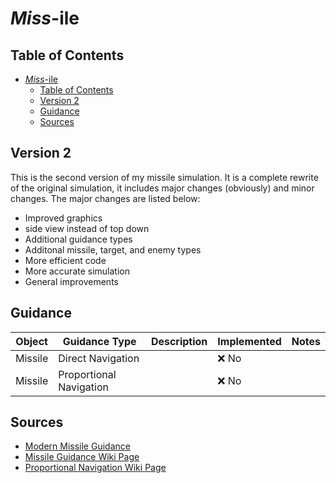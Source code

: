 # *Miss*-ile

## Table of Contents

- [*Miss*-ile](#miss-ile)
  - [Table of Contents](#table-of-contents)
  - [Version 2](#version-2)
  - [Guidance](#guidance)
  - [Sources](#sources)

## Version 2

This is the second version of my missile simulation. It is a complete rewrite of the original simulation, it includes major changes (obviously) and minor changes. The major changes are listed below:

- Improved graphics
- side view instead of top down
- Additional guidance types
- Additonal missile, target, and enemy types
- More efficient code
- More accurate simulation
- General improvements

## Guidance

| Object | Guidance Type | Description | Implemented | Notes |
| --- | --- | --- | --- | --- |
| Missile | Direct Navigation | | ❌ No |  |
| Missile | Proportional Navigation |  | ❌ No |  |

## Sources

- [Modern Missile Guidance](https://ftp.idu.ac.id/wp-content/uploads/ebook/tdg/MILITARY%20PLATFORM%20DESIGN/Modern%20Missile%20Guidance.pdf)
- [Missile Guidance Wiki Page](https://www.wikiwand.com/en/Missile_guidance)
- [Proportional Navigation Wiki Page](https://en.wikipedia.org/wiki/Proportional_navigation)
